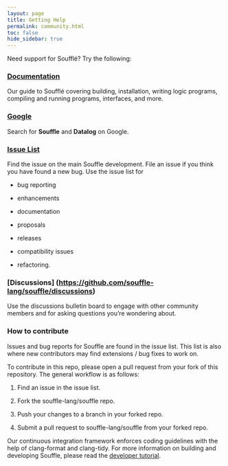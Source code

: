 ```yaml
---
layout: page
title: Getting Help
permalink: community.html
toc: false
hide_sidebar: true
---
```


Need support for Soufflé? Try the following:

### [Documentation](/docs.html)

Our guide to Soufflé covering building, installation, writing logic programs, compiling and running programs, interfaces, and more.

### [Google](https://www.google.com/?q=souffle+datalog)

Search for **Souffle** and **Datalog** on Google.

### [Issue List](https://github.com/souffle-lang/souffle/issues)

Find the issue on the main Souffle development. File an issue if you think you have found a new bug. Use the issue list for

 - bug reporting

 - enhancements

 - documentation

 - proposals

 - releases

 - compatibility issues

 - refactoring.


### [Discussions] (https://github.com/souffle-lang/souffle/discussions)

Use the discussions bulletin board to engage with other community members and for asking questions you’re wondering about.


###  How to contribute

Issues and bug reports for Souffle are found in the issue list. This list is also where new contributors may find extensions / bug fixes to work on.

To contribute in this repo, please open a pull request from your fork of this repository. The general workflow is as follows:

 1. Find an issue in the issue list.

 2. Fork the souffle-lang/souffle repo.

 3. Push your changes to a branch in your forked repo.

 4. Submit a pull request to souffle-lang/souffle from your forked repo.

Our continuous integration framework enforces coding guidelines with the help of clang-format and clang-tidy. For more information on building and developing Souffle, please read the [developer tutorial](development).
